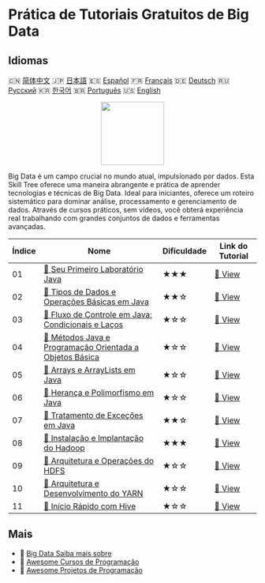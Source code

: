 # Prática de Tutoriais Gratuitos de Big Data

## Idiomas

🇨🇳 [简体中文](README_zh.md) 🇯🇵 [日本語](README_ja.md) 🇪🇸 [Español](README_es.md) 🇫🇷 [Français](README_fr.md) 🇩🇪 [Deutsch](README_de.md) 🇷🇺 [Русский](README_ru.md) 🇰🇷 [한국어](README_ko.md) 🇧🇷 [Português](README_pt.md) 🇺🇸 [English](README.md) 

<div align="center">
<img width="128px" src="https://file.labex.io/path/4y59cs2oEeJr.png">
</div>

Big Data é um campo crucial no mundo atual, impulsionado por dados. Esta Skill Tree oferece uma maneira abrangente e prática de aprender tecnologias e técnicas de Big Data. Ideal para iniciantes, oferece um roteiro sistemático para dominar análise, processamento e gerenciamento de dados. Através de cursos práticos, sem vídeos, você obterá experiência real trabalhando com grandes conjuntos de dados e ferramentas avançadas.

|   Índice | Nome                                                                                                                                                     | Dificuldade   | Link do Tutorial                                                                                        |
|----------|----------------------------------------------------------------------------------------------------------------------------------------------------------|---------------|---------------------------------------------------------------------------------------------------------|
|       01 | [📖 Seu Primeiro Laboratório Java](https://labex.io/pt/tutorials/java-your-first-java-lab-411751)                                                        | ★★★           | [🔗 View](https://labex.io/pt/tutorials/java-your-first-java-lab-411751)                                |
|       02 | [📖 Tipos de Dados e Operações Básicas em Java](https://labex.io/pt/tutorials/java-java-data-types-and-basic-operations-413744)                          | ★★☆           | [🔗 View](https://labex.io/pt/tutorials/java-java-data-types-and-basic-operations-413744)               |
|       03 | [📖 Fluxo de Controle em Java: Condicionais e Laços](https://labex.io/pt/tutorials/java-java-control-flow-conditionals-and-loops-413751)                 | ★☆☆           | [🔗 View](https://labex.io/pt/tutorials/java-java-control-flow-conditionals-and-loops-413751)           |
|       04 | [📖 Métodos Java e Programação Orientada a Objetos Básica](https://labex.io/pt/tutorials/java-java-methods-and-basic-object-oriented-programming-413809) | ★☆☆           | [🔗 View](https://labex.io/pt/tutorials/java-java-methods-and-basic-object-oriented-programming-413809) |
|       05 | [📖 Arrays e ArrayLists em Java](https://labex.io/pt/tutorials/java-java-arrays-and-arraylists-413820)                                                   | ★☆☆           | [🔗 View](https://labex.io/pt/tutorials/java-java-arrays-and-arraylists-413820)                         |
|       06 | [📖 Herança e Polimorfismo em Java](https://labex.io/pt/tutorials/java-java-inheritance-and-polymorphism-413825)                                         | ★☆☆           | [🔗 View](https://labex.io/pt/tutorials/java-java-inheritance-and-polymorphism-413825)                  |
|       07 | [📖 Tratamento de Exceções em Java](https://labex.io/pt/tutorials/java-java-exception-handling-413830)                                                   | ★★☆           | [🔗 View](https://labex.io/pt/tutorials/java-java-exception-handling-413830)                            |
|       08 | [📖 Instalação e Implantação do Hadoop](https://labex.io/pt/tutorials/linux-hadoop-installation-and-deployment-272321)                                   | ★★★           | [🔗 View](https://labex.io/pt/tutorials/linux-hadoop-installation-and-deployment-272321)                |
|       09 | [📖 Arquitetura e Operações do HDFS](https://labex.io/pt/tutorials/hadoop-architecture-and-operations-of-hdfs-272320)                                    | ★☆☆           | [🔗 View](https://labex.io/pt/tutorials/hadoop-architecture-and-operations-of-hdfs-272320)              |
|       10 | [📖 Arquitetura e Desenvolvimento do YARN](https://labex.io/pt/tutorials/linux-yarn-architecture-and-development-272324)                                 | ★☆☆           | [🔗 View](https://labex.io/pt/tutorials/linux-yarn-architecture-and-development-272324)                 |
|       11 | [📖 Início Rápido com Hive](https://labex.io/pt/tutorials/linux-quick-start-to-hive-272323)                                                              | ★☆☆           | [🔗 View](https://labex.io/pt/tutorials/linux-quick-start-to-hive-272323)                               |

## Mais

- 🔗 [Big Data Saiba mais sobre](https://labex.io/pt/skilltrees/bigdata)
- 🔗 [Awesome Cursos de Programação](https://github.com/labex-labs/awesome-programming-courses)
- 🔗 [Awesome Projetos de Programação](https://github.com/labex-labs/awesome-programming-projects)

